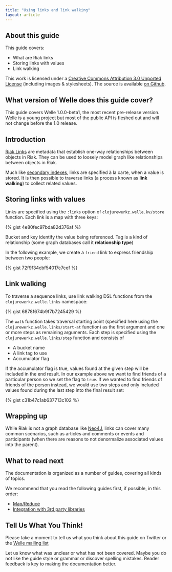```yaml
---
title: "Using links and link walking"
layout: article
---
```


## About this guide

This guide covers:

 * What are Riak links
 * Storing links with values
 * Link walking

This work is licensed under a <a rel="license" href="http://creativecommons.org/licenses/by/3.0/">Creative Commons Attribution 3.0 Unported License</a> (including images & stylesheets). The source is available [on Github](https://github.com/clojurewerkz/welle.docs).


## What version of Welle does this guide cover?

This guide covers Welle 1.0.0-beta1, the most recent pre-release version. Welle is a young project but most of the public API
is fleshed out and will not change before the 1.0 release.


## Introduction

[Riak Links](http://wiki.basho.com/Links.html) are metadata that establish one-way relationships between objects in Riak. They can be used to loosely model graph like
relationships between objects in Riak.

Much like [secondary indexes](/2i.html), links are specified à la carte, when a value is stored. It is then possible to traverse links (a process known as
**link walking**) to collect related values.


## Storing links with values

Links are specified using the `:links` option of `clojurewerkz.welle.kv/store` function. Each link is a map with three keys:

{% gist 4e80fec97bda82d376af %}

Bucket and key identify the value being referenced. Tag is a kind of relationship (some graph databases call it **relationship type**)

In the following example, we create a `friend` link to express friendship between two people:

{% gist 72f9f34cbf54017c7cef %}



## Link walking

To traverse a sequence links, use link walking DSL functions from the `clojurewerkz.welle.links` namespace:

{% gist 6878f674b9f7b7245429 %}

The `walk` function takes traversal starting point (specified here using the `clojurewerkz.welle.links/start-at` function) as the first argument and one or more steps as
remaining arguments. Each step is specified using the `clojurewerkz.welle.links/step` function and consists of

 * A bucket name
 * A link tag to use
 * Accumulator flag

If the accumulator flag is true, values found at the given step will be included in the end result. In our example above we want to find friends of
a particular person so we set the flag to `true`. If we wanted to find friends of friends of the person instead, we would use two steps and only included
values found during the last step into the final result set:

{% gist c31b47c1ab637713c102 %}


## Wrapping up

While Riak is not a graph database like [Neo4J](http://neo4j.org), links can cover many common scenarios, such as articles and comments or events and participants (when there are
reasons to not denormalize associated values into the parent).


## What to read next

The documentation is organized as a number of guides, covering all kinds of topics.

We recommend that you read the following guides first, if possible, in this order:

 * [Map/Reduce](/articles/mapreduce.html)
 * [Integration with 3rd party libraries](/articles/integration.html)



## Tell Us What You Think!

Please take a moment to tell us what you think about this guide on Twitter or the [Welle mailing list](https://groups.google.com/forum/#!forum/clojure-riak)

Let us know what was unclear or what has not been covered. Maybe you do not like the guide style or grammar or discover spelling mistakes. Reader feedback is key to making the documentation better.
